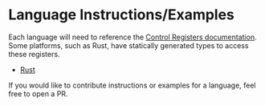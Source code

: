 # Language Instructions/Examples

Each language will need to reference the [Control Registers documentation](/docs/control.md). Some platforms, such as Rust, have statically generated types to access these registers.

* [Rust](./rust/README.md)

If you would like to contribute instructions or examples for a language, feel free to open a PR.